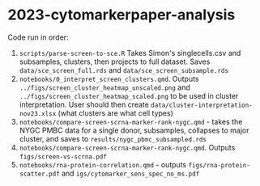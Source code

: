 # 2023-cytomarkerpaper-analysis

Code run in order:

1. `scripts/parse-screen-to-sce.R` Takes Simon's singlecells.csv and subsamples, clusters, then projects to full dataset. Saves `data/sce_screen_full.rds` and `data/sce_screen_subsample.rds`
2. `notebooks/0_interpret_screen_clusters.qmd`. Outputs `../figs/screen_cluster_heatmap_unscaled.png` and `../figs/screen_cluster_heatmap_scaled.png` to be used in cluster interpretation. User should then create `data/cluster-interpretation-nov23.xlsx` (what clusters are what cell types) 
3. `notebooks/compare-screen-scrna-marker-rank-nygc.qmd` - takes the NYGC PMBC data for a single donor, subsamples, collapses to major cluster, and saves to `results/nygc_pbmc_subsampled.rds` 
4. `notebooks/compare-screen-scrna-marker-rank-nygc.qmd`. Outputs `figs/screen-vs-scrna.pdf`
5. `notebooks/rna-protein-correlation.qmd` - outputs `figs/rna-protein-scatter.pdf` and `igs/cytomarker_sens_spec_no_ms.pdf`
